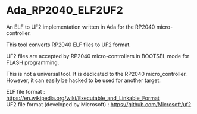 # Ada_RP2040_ELF2UF2
An ELF to UF2 implementation written in Ada for the RP2040 micro-controller.

This tool converts RP2040 ELF files to UF2 format.  

UF2 files are accepted by RP2040 micro-controllers in BOOTSEL mode for FLASH programming.

This is not a universal tool. It is dedicated to the RP2040 micro_controller.  
However, it can easily be hacked to be used for another target.  

ELF file format : https://en.wikipedia.org/wiki/Executable_and_Linkable_Format  
UF2 file format (developed by Microsoft) : https://github.com/Microsoft/uf2  
